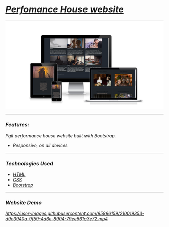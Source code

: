 <h1><em><a href="https://art-house-mvstoyan.netlify.app" target="_blank">Perfomance House website</a><em></h1>
    <img src="content/responsiveArt.png" alt="Project photo" width="auto">
<hr>
  <h3>Features:</h3>
  <p>Pgit aerformance house website built with Bootstrap.</p>
    <ul>
      <li>Responsive, on all devices</li>
   </ul>
<hr>
  <h3>Technologies Used</h3>
   <ul>
      <li><a href="https://www.w3schools.com/html/" target="_blank">HTML</a></li>
      <li><a href="https://www.w3schools.com/css/" target="_blank">CSS</a></li>
      <li><a href="https://getbootstrap.com/" target="_blank">Bootstrap</a></li>  
   </ul>
<hr>
  <h3>Website Demo</h3>
<div>



https://user-images.githubusercontent.com/95896159/210019353-d9c3940a-9f59-4d6e-8904-79ee661c3e72.mp4


</div>

